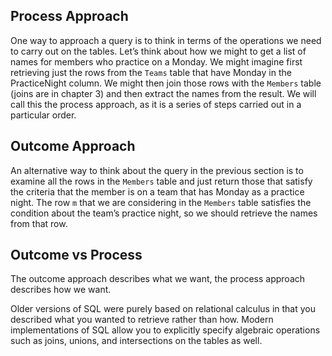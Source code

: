 

## Process Approach

One way to approach a query is to think in terms of the operations we need to carry out on the tables.
Let’s think about how we might to get a list of names for members who practice on a Monday.
We might imagine first retrieving just the rows from the `Teams` table that have Monday in the PracticeNight column.
We might then join those rows with the `Members` table (joins are in chapter 3) and then extract the names from the result.
We will call this the process approach, as it is a series of steps carried out in a particular order.

##  Outcome Approach

An alternative way to think about the query in the previous section is to examine all the rows in the `Members` table
and just return those that satisfy the criteria that the member is on a team that has Monday as a practice night.
The row `m` that we are considering in the `Members` table satisfies the condition about the team’s practice night,
so we should retrieve the names from that row.

## Outcome vs Process

The outcome approach describes what we want, the process approach describes how we want.

Older versions of SQL were purely based on relational calculus in that you described what you wanted to retrieve
rather than how. Modern implementations of SQL allow you to explicitly specify algebraic operations such as
joins, unions, and intersections on the tables as well.
